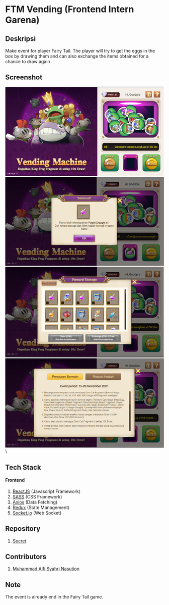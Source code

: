 # FTM Vending (Frontend Intern Garena)

## Deskripsi
Make event for player Fairy Tail. The player will try to get the eggs in the box by drawing them and can also exchange the items obtained for a chance to draw again

## Screenshot

![](./1.PNG) \
![](./2.PNG) \
![](./3.PNG) \
![](./4.PNG) \

## Tech Stack

#### Frontend

1. [ReactJS](https://reactjs.org/) (Javascript Framework)
2. [SASS](https://sass-lang.com/) (CSS Framework)
3. [Axios](https://www.npmjs.com/package/axios) (Data Fetching)
4. [Redux](https://redux.js.org/) (State Management)
5. [Socket.io](https://socket.io/) (Web Socket)

## Repository

1. [Secret](#)

## Contributors

1. [Muhammad Alfi Syahri Nasution](https://github.com/alfi2811)

## Note

The event is already end in the Fairy Tail game.
